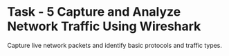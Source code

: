 # Task - 5 Capture and Analyze Network Traffic Using Wireshark
 Capture live network packets and identify basic protocols and traffic types.
